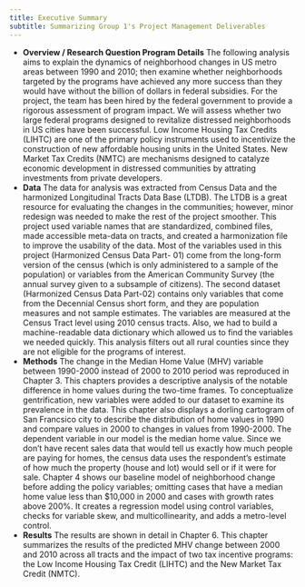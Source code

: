 ```yaml
---
title: Executive Summary
subtitle: Summarizing Group 1's Project Management Deliverables
---
```


  - **Overview / Research Question Program Details**
    The following analysis aims to explain the dynamics of neighborhood changes in US metro areas between 1990 and 2010; then examine whether neighborhoods targeted by the             programs have achieved any more success than they would have without the billion of dollars in federal subsidies. For the project, the team has been hired by the federal           government to provide a rigorous assessment of program impact. We will assess whether two large federal programs designed to revitalize distressed neighborhoods in US cities       have been successful. Low Income Housing Tax Credits (LIHTC) are one of the primary policy instruments used to incentivize the construction of new affordable housing units in     the United States. New Market Tax Credits (NMTC) are mechanisms designed to catalyze economic development in distressed communities by attrating investments from private           developers.
  - **Data**
    The data for analysis was extracted from Census Data and the harmonized Longitudinal Tracts Data Base (LTDB). The LTDB is a great resource for evaluating the changes in the       communities; however, minor redesign was needed to make the rest of the project smoother. This project used variable names that are standardized, combined files, made             accessible meta-data on tracts, and created a harmonization file to improve the usability of the data. Most of the variables used in this project (Harmonized Census Data Part-     01) come from the long-form version of the census (which is only administered to a sample of the population) or variables from the American Community Survey (the annual survey     given to a    subsample of citizens). The second dataset (Harmonized Census Data Part-02) contains only variables that come from the Decennial Census short form, and they are     population measures and not sample estimates. The variables are measured at the Census Tract level using 2010 census tracts. Also, we had to build a machine-readable data         dictionary which allowed us to find the variables we needed quickly.
    This analysis filters out all rural counties since they are not eligible for the programs of interest. 
  - **Methods**
    The change in the Median Home Value (MHV) variable between 1990-2000 instead of 2000 to 2010 period was reproduced in Chapter 3. This chapters provides a descriptive analysis     of the notable difference in home values during the two-time frames. To conceptualize gentrification, new variables were added to our dataset to examine its prevalence in the     data. This chapter also displays a dorling cartogram of San Francsico city to describe the distribution of home values in 1990 and compare values in 2000 to changes in values     from 1990-2000. 
    The dependent variable in our model is the median home value. Since we don’t have recent sales data that would tell us exactly how much people are paying for homes, the census     data uses the respondent’s estimate of how much the property (house and lot) would sell or if it were for sale. Chapter 4 shows our baseline model of neighborhood change           before adding the policy variables; omitting cases that have a median home value less than $10,000 in 2000 and cases with growth rates above 200%. It creates a regression         model using control variables, checks for variable skew, and multicollinearity, and adds a metro-level control. 
  - **Results**
    The results are shown in detail in Chapter 6. This chapter summarizes the results of the predicted MHV change between 2000 and 2010 across all tracts and the impact of two         tax incentive programs: the Low Income Housing Tax Credit (LIHTC) and the New Market Tax Credit (NMTC).

